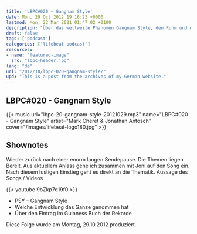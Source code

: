 ```yaml
---
title: 'LBPC#020 – Gangnam Style'
date: Mon, 29 Oct 2012 19:16:23 +0000
lastmod: Mon, 22 Mar 2021 01:47:02 +0100
description: "Über das weltweite Phänomen Gangnam Style, den Ruhm und den damit verbunden Chancen."
draft: false
tags: ['podcast']
categories: ['lifebeat podcast']
resources:
- name: "featured-image"
  src: "lbpc-header.jpg"
lang: "de"
url: "2012/10/lbpc-020-gangnam-style/"
upd: "This is a post from the archives of my German website."
---
```


## LBPC#020 - Gangnam Style

{{< music url="lbpc-20-gangnam-style-20121029.mp3" name="LBPC#020 - Gangnam Style" artist="Mark Cheret & Jonathan Antosch" cover="/images/lifebeat-logo180.jpg" >}}

## Shownotes

Wieder zurück nach einer enorm langen Sendepause. Die Themen liegen Bereit. Aus aktuellem Anlass gehe ich zusammen mit Joni auf den Song ein. Nach diesem lustigen Einstieg geht es direkt an die Thematik.
Aussage des Songs / Videos 

{{< youtube 9bZkp7q19f0 >}}

- PSY – Gangnam Style
- Welche Entwicklung das Ganze genommen hat
- Über den Eintrag im Guinness Buch der Rekorde

Diese Folge wurde am Montag, 29.10.2012 produziert.
